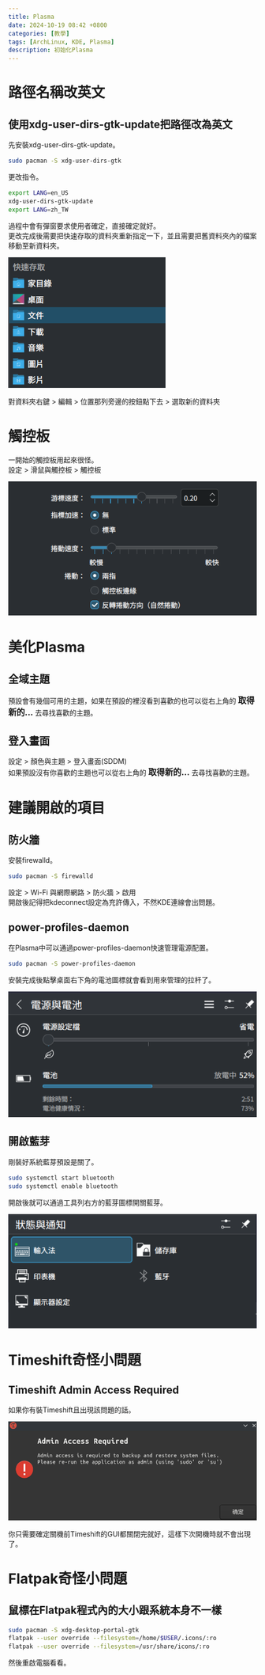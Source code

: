 ```yaml
---
title: Plasma
date: 2024-10-19 08:42 +0800
categories: [教學]
tags: [ArchLinux, KDE, Plasma]
description: 初始化Plasma
---
```


# 路徑名稱改英文
## 使用xdg-user-dirs-gtk-update把路徑改為英文
先安裝xdg-user-dirs-gtk-update。 <br>
```bash
sudo pacman -S xdg-user-dirs-gtk
```

更改指令。 <br>
```bash
export LANG=en_US
xdg-user-dirs-gtk-update
export LANG=zh_TW
```

過程中會有彈窗要求使用者確定，直接確定就好。 <br>
更改完成後需要把快速存取的資料夾重新指定一下，並且需要把舊資料夾內的檔案移動至新資料夾。 <br>

![Desktop View](/assets/img/2024-10-19-Plasma/QuickAccess.png)

對資料夾右鍵 > 編輯 > 位置那列旁邊的按鈕點下去 > 選取新的資料夾 <br>

# 觸控板
一開始的觸控板用起來很怪。 <br>
設定 > 滑鼠與觸控板 > 觸控板 <br>

![Desktop View](/assets/img/2024-10-19-Plasma/Trackpad.png)

# 美化Plasma
## 全域主題
預設會有幾個可用的主題，如果在預設的裡沒看到喜歡的也可以從右上角的 <span style="font-weight: bold; font-size: 1.2em;">取得新的...</span> 去尋找喜歡的主題。 <br>

## 登入畫面
設定 > 顏色與主題 > 登入畫面(SDDM) <br>
如果預設沒有你喜歡的主題也可以從右上角的 <span style="font-weight: bold; font-size: 1.2em;">取得新的...</span> 去尋找喜歡的主題。 <br>

# 建議開啟的項目
## 防火牆
安裝firewalld。 <br>
```bash
sudo pacman -S firewalld
```

設定 > Wi-Fi 與網際網路 > 防火牆 > 啟用 <br>
開啟後記得把kdeconnect設定為充許傳入，不然KDE連線會出問題。 <br>

## power-profiles-daemon
在Plasma中可以通過power-profiles-daemon快速管理電源配置。 <br>
```bash
sudo pacman -S power-profiles-daemon
```

安裝完成後點擊桌面右下角的電池圖標就會看到用來管理的拉杆了。 <br>

![Desktop View](/assets/img/2024-10-19-Plasma/power-profiles-daemon.png)

## 開啟藍芽
剛裝好系統藍芽預設是關了。 <br>

```bash
sudo systemctl start bluetooth
sudo systemctl enable bluetooth
```

開啟後就可以通過工具列右方的藍芽圖標開關藍芽。 <br>

![Desktop View](/assets/img/2024-10-19-Plasma/Bluetooth.png)

# Timeshift奇怪小問題
## Timeshift Admin Access Required
如果你有裝Timeshift且出現該問題的話。 <br>

![Desktop View](/assets/img/2024-10-19-Plasma/Timeshift.png)

你只需要確定關機前Timeshift的GUI都關閉完就好，這樣下次開機時就不會出現了。 <br>

# Flatpak奇怪小問題
## 鼠標在Flatpak程式內的大小跟系統本身不一樣
```bash
sudo pacman -S xdg-desktop-portal-gtk
flatpak --user override --filesystem=/home/$USER/.icons/:ro
flatpak --user override --filesystem=/usr/share/icons/:ro
```

然後重啟電腦看看。 <br>
